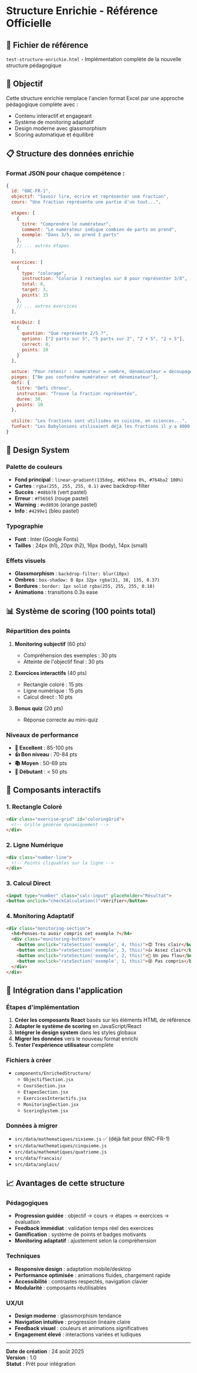 # Structure Enrichie - Référence Officielle

## 📁 Fichier de référence
`test-structure-enrichie.html` - Implémentation complète de la nouvelle structure pédagogique

## 🎯 Objectif
Cette structure enrichie remplace l'ancien format Excel par une approche pédagogique complète avec :
- Contenu interactif et engageant
- Système de monitoring adaptatif
- Design moderne avec glassmorphism
- Scoring automatique et équilibré

## 📋 Structure des données enrichie

### Format JSON pour chaque compétence :
```javascript
{
  id: "6NC-FR-1",
  objectif: "Savoir lire, écrire et représenter une fraction",
  cours: "Une fraction représente une partie d'un tout...",
  
  etapes: [
    {
      titre: "Comprendre le numérateur",
      comment: "Le numérateur indique combien de parts on prend",
      exemple: "Dans 3/5, on prend 3 parts"
    },
    // ... autres étapes
  ],
  
  exercices: [
    {
      type: "colorage",
      instruction: "Colorie 3 rectangles sur 8 pour représenter 3/8",
      total: 8,
      target: 3,
      points: 15
    },
    // ... autres exercices
  ],
  
  miniQuiz: [
    {
      question: "Que représente 2/5 ?",
      options: ["2 parts sur 5", "5 parts sur 2", "2 + 5", "2 × 5"],
      correct: 0,
      points: 20
    }
  ],
  
  astuce: "Pour retenir : numérateur = nombre, dénominateur = découpage",
  pieges: ["Ne pas confondre numérateur et dénominateur"],
  defi: {
    titre: "Défi chrono",
    instruction: "Trouve la fraction représentée",
    duree: 30,
    points: 10
  },
  
  utilite: "Les fractions sont utilisées en cuisine, en sciences...",
  funFact: "Les Babyloniens utilisaient déjà les fractions il y a 4000 ans !"
}
```

## 🎨 Design System

### Palette de couleurs
- **Fond principal** : `linear-gradient(135deg, #667eea 0%, #764ba2 100%)`
- **Cartes** : `rgba(255, 255, 255, 0.1)` avec backdrop-filter
- **Succès** : `#48bb78` (vert pastel)
- **Erreur** : `#f56565` (rouge pastel)
- **Warning** : `#ed8936` (orange pastel)
- **Info** : `#4299e1` (bleu pastel)

### Typographie
- **Font** : Inter (Google Fonts)
- **Tailles** : 24px (h1), 20px (h2), 16px (body), 14px (small)

### Effets visuels
- **Glassmorphism** : `backdrop-filter: blur(10px)`
- **Ombres** : `box-shadow: 0 8px 32px rgba(31, 38, 135, 0.37)`
- **Bordures** : `border: 1px solid rgba(255, 255, 255, 0.18)`
- **Animations** : transitions 0.3s ease

## 📊 Système de scoring (100 points total)

### Répartition des points
1. **Monitoring subjectif** (60 pts)
   - Compréhension des exemples : 30 pts
   - Atteinte de l'objectif final : 30 pts

2. **Exercices interactifs** (40 pts)
   - Rectangle coloré : 15 pts
   - Ligne numérique : 15 pts
   - Calcul direct : 10 pts

3. **Bonus quiz** (20 pts)
   - Réponse correcte au mini-quiz

### Niveaux de performance
- **🌟 Excellent** : 85-100 pts
- **👍 Bon niveau** : 70-84 pts
- **📚 Moyen** : 50-69 pts
- **💪 Débutant** : < 50 pts

## 🔧 Composants interactifs

### 1. Rectangle Coloré
```html
<div class="exercise-grid" id="coloringGrid">
  <!-- Grille générée dynamiquement -->
</div>
```

### 2. Ligne Numérique
```html
<div class="number-line">
  <!-- Points cliquables sur la ligne -->
</div>
```

### 3. Calcul Direct
```html
<input type="number" class="calc-input" placeholder="Résultat">
<button onclick="checkCalculation()">Vérifier</button>
```

### 4. Monitoring Adaptatif
```html
<div class="monitoring-section">
  <h4>Penses-tu avoir compris cet exemple ?</h4>
  <div class="monitoring-buttons">
    <button onclick="rateSection('exemple', 4, this)">😍 Très clair</button>
    <button onclick="rateSection('exemple', 3, this)">👍 Assez clair</button>
    <button onclick="rateSection('exemple', 2, this)">🤔 Un peu flou</button>
    <button onclick="rateSection('exemple', 1, this)">😵 Pas compris</button>
  </div>
</div>
```

## 🚀 Intégration dans l'application

### Étapes d'implémentation
1. **Créer les composants React** basés sur les éléments HTML de référence
2. **Adapter le système de scoring** en JavaScript/React
3. **Intégrer le design system** dans les styles globaux
4. **Migrer les données** vers le nouveau format enrichi
5. **Tester l'expérience utilisateur** complète

### Fichiers à créer
- `components/EnrichedStructure/`
  - `ObjectifSection.jsx`
  - `CoursSection.jsx`
  - `EtapesSection.jsx`
  - `ExercicesInteractifs.jsx`
  - `MonitoringSection.jsx`
  - `ScoringSystem.jsx`

### Données à migrer
- `src/data/mathematiques/sixieme.js` ✅ (déjà fait pour 6NC-FR-1)
- `src/data/mathematiques/cinquieme.js`
- `src/data/mathematiques/quatrieme.js`
- `src/data/francais/`
- `src/data/anglais/`

## 📈 Avantages de cette structure

### Pédagogiques
- **Progression guidée** : objectif → cours → étapes → exercices → évaluation
- **Feedback immédiat** : validation temps réel des exercices
- **Gamification** : système de points et badges motivants
- **Monitoring adaptatif** : ajustement selon la compréhension

### Techniques
- **Responsive design** : adaptation mobile/desktop
- **Performance optimisée** : animations fluides, chargement rapide
- **Accessibilité** : contrastes respectés, navigation clavier
- **Modularité** : composants réutilisables

### UX/UI
- **Design moderne** : glassmorphism tendance
- **Navigation intuitive** : progression linéaire claire
- **Feedback visuel** : couleurs et animations significatives
- **Engagement élevé** : interactions variées et ludiques

---

**Date de création** : 24 août 2025  
**Version** : 1.0  
**Statut** : Prêt pour intégration
